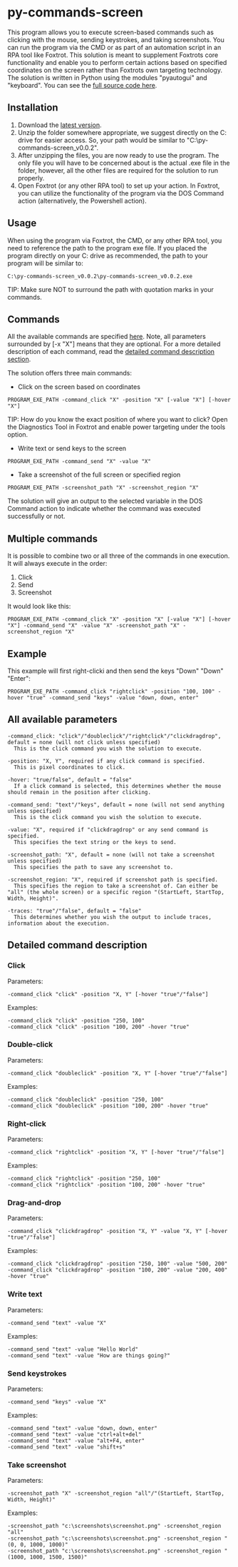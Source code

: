 # py-commands-screen

This program allows you to execute screen-based commands such as clicking with the mouse, sending keystrokes, and taking screenshots. You can run the program via the CMD or as part of an automation script in an RPA tool like Foxtrot. This solution is meant to supplement Foxtrots core functionality and enable you to perform certain actions based on specified coordinates on the screen rather than Foxtrots own targeting technology. The solution is written in Python using the modules "pyautogui" and "keyboard". You can see the [full source code here](https://github.com/foxtrot-alliance/py-commands-screen/blob/master/py-commands-screen.py).

## Installation

1. Download the [latest version](https://github.com/foxtrot-alliance/py-commands-screen/releases/download/v0.0.2/py-commands-screen_v0.0.2.zip).
2. Unzip the folder somewhere appropriate, we suggest directly on the C: drive for easier access. So, your path would be similar to "C:\py-commands-screen_v0.0.2".
3. After unzipping the files, you are now ready to use the program. The only file you will have to be concerned about is the actual .exe file in the folder, however, all the other files are required for the solution to run properly.
4. Open Foxtrot (or any other RPA tool) to set up your action. In Foxtrot, you can utilize the functionality of the program via the DOS Command action (alternatively, the Powershell action).

## Usage

When using the program via Foxtrot, the CMD, or any other RPA tool, you need to reference the path to the program exe file. If you placed the program directly on your C: drive as recommended, the path to your program will be similar to: 
```
C:\py-commands-screen_v0.0.2\py-commands-screen_v0.0.2.exe
```
TIP: Make sure NOT to surround the path with quotation marks in your commands.

## Commands

All the available commands are specified [here](#all-available-parameters). Note, all parameters surrounded by [-x "X"] means that they are optional. For a more detailed description of each command, read the [detailed command description section](#detailed-command-description).

The solution offers three main commands:
* Click on the screen based on coordinates
```
PROGRAM_EXE_PATH -command_click "X" -position "X" [-value "X"] [-hover "X"]
```
TIP: How do you know the exact position of where you want to click? Open the Diagnostics Tool in Foxtrot and enable power targeting under the tools option.

* Write text or send keys to the screen
```
PROGRAM_EXE_PATH -command_send "X" -value "X"
```
* Take a screenshot of the full screen or specified region
```
PROGRAM_EXE_PATH -screenshot_path "X" -screenshot_region "X"
```

The solution will give an output to the selected variable in the DOS Command action to indicate whether the command was executed successfully or not.

## Multiple commands

It is possible to combine two or all three of the commands in one execution. It will always execute in the order:
1. Click
2. Send
3. Screenshot

It would look like this:
```
PROGRAM_EXE_PATH -command_click "X" -position "X" [-value "X"] [-hover "X"] -command_send "X" -value "X" -screenshot_path "X" -screenshot_region "X"
```

## Example
This example will first right-clicki and then send the keys "Down" "Down" "Enter":
```
PROGRAM_EXE_PATH -command_click "rightclick" -position "100, 100" -hover "true" -command_send "keys" -value "down, down, enter"
```

## All available parameters
```
-command_click: "click"/"doubleclick"/"rightclick"/"clickdragdrop", default = none (will not click unless specified)
  This is the click command you wish the solution to execute.

-position: "X, Y", required if any click command is specified.
  This is pixel coordinates to click.

-hover: "true/false", default = "false"
  If a click command is selected, this determines whether the mouse should remain in the position after clicking.

-command_send: "text"/"keys", default = none (will not send anything unless specified)
  This is the click command you wish the solution to execute.

-value: "X", required if "clickdragdrop" or any send command is specified.
  This specifies the text string or the keys to send.

-screenshot_path: "X", default = none (will not take a screenshot unless specified)
  This specifies the path to save any screenshot to.

-screenshot_region: "X", required if screenshot path is specified.
  This specifies the region to take a screenshot of. Can either be "all" (the whole screen) or a specific region "(StartLeft, StartTop, Width, Height)".

-traces: "true"/"false", default = "false"
  This determines whether you wish the output to include traces, information about the execution.
```

## Detailed command description

### Click
Parameters:
```
-command_click "click" -position "X, Y" [-hover "true"/"false"]
```
Examples:
```
-command_click "click" -position "250, 100"
-command_click "click" -position "100, 200" -hover "true"
```

### Double-click
Parameters:
```
-command_click "doubleclick" -position "X, Y" [-hover "true"/"false"]
```
Examples:
```
-command_click "doubleclick" -position "250, 100"
-command_click "doubleclick" -position "100, 200" -hover "true"
```

### Right-click
Parameters:
```
-command_click "rightclick" -position "X, Y" [-hover "true"/"false"]
```
Examples:
```
-command_click "rightclick" -position "250, 100"
-command_click "rightclick" -position "100, 200" -hover "true"
```

### Drag-and-drop
Parameters:
```
-command_click "clickdragdrop" -position "X, Y" -value "X, Y" [-hover "true"/"false"]
```
Examples:
```
-command_click "clickdragdrop" -position "250, 100" -value "500, 200"
-command_click "clickdragdrop" -position "100, 200" -value "200, 400" -hover "true"
```

### Write text
Parameters:
```
-command_send "text" -value "X"
```
Examples:
```
-command_send "text" -value "Hello World"
-command_send "text" -value "How are things going?"
```

### Send keystrokes
Parameters:
```
-command_send "keys" -value "X"
```
Examples:
```
-command_send "text" -value "down, down, enter"
-command_send "text" -value "ctrl+alt+del"
-command_send "text" -value "alt+F4, enter"
-command_send "text" -value "shift+s"
```

### Take screenshot
Parameters:
```
-screenshot_path "X" -screenshot_region "all"/"(StartLeft, StartTop, Width, Height)"
```
Examples:
```
-screenshot_path "c:\screenshots\screenshot.png" -screenshot_region "all"
-screenshot_path "c:\screenshots\screenshot.png" -screenshot_region "(0, 0, 1000, 1000)"
-screenshot_path "c:\screenshots\screenshot.png" -screenshot_region "(1000, 1000, 1500, 1500)"
```
